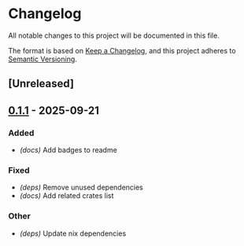 # Changelog

All notable changes to this project will be documented in this file.

The format is based on [Keep a Changelog](https://keepachangelog.com/en/1.0.0/),
and this project adheres to [Semantic Versioning](https://semver.org/spec/v2.0.0.html).

## [Unreleased]

## [0.1.1](https://github.com/fooker/photonic/compare/photonic-interface-cli-v0.1.0...photonic-interface-cli-v0.1.1) - 2025-09-21

### Added

- *(docs)* Add badges to readme

### Fixed

- *(deps)* Remove unused dependencies
- *(docs)* Add related crates list

### Other

- *(deps)* Update nix dependencies
